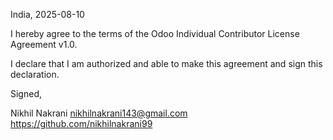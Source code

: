 India, 2025-08-10

I hereby agree to the terms of the Odoo Individual Contributor License Agreement v1.0.

I declare that I am authorized and able to make this agreement and sign this declaration.

Signed,

Nikhil Nakrani nikhilnakrani143@gmail.com https://github.com/nikhilnakrani99